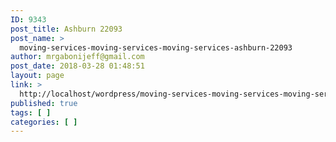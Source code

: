 ```yaml
---
ID: 9343
post_title: Ashburn 22093
post_name: >
  moving-services-moving-services-moving-services-ashburn-22093
author: mrgabonijeff@gmail.com
post_date: 2018-03-28 01:48:51
layout: page
link: >
  http://localhost/wordpress/moving-services-moving-services-moving-services-ashburn-22093/
published: true
tags: [ ]
categories: [ ]
---
```

